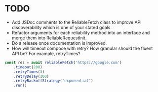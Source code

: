 # TODO

-   Add JSDoc comments to the ReliableFetch class to improve API discoverability which is one of your stated goals.
-   Refactor arguments for each reliability method into an interface and merge them into ReliableRequestInit.
-   Do a release once documentation is improved.
-   How will timeout compose with retry? How granular should the fluent API be? For example, retryTimes?

```ts
const res = await reliableFetch('https://google.com')
    .timeout(200)
    .retryTimes(3)
    .retryDelay(100)
    .retryBackoffStrategy('exponential')
    .run()
```

